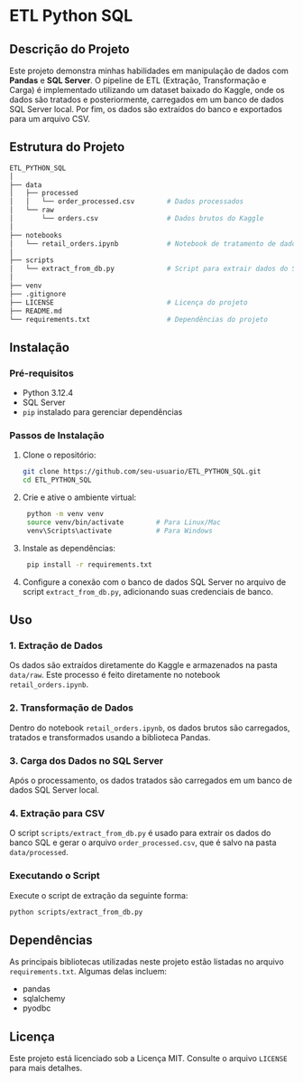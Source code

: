 # ETL Python SQL

## Descrição do Projeto

Este projeto demonstra minhas habilidades em manipulação de dados com **Pandas** e **SQL Server**. O pipeline de ETL (Extração, Transformação e Carga) é implementado utilizando um dataset baixado do Kaggle, onde os dados são tratados e posteriormente, carregados em um banco de dados SQL Server local. Por fim, os dados são extraídos do banco e exportados para um arquivo CSV.

## Estrutura do Projeto

```bash
ETL_PYTHON_SQL
│
├── data
│   ├── processed
│   │   └── order_processed.csv        # Dados processados
│   └── raw
│       └── orders.csv                 # Dados brutos do Kaggle
│
├── notebooks
│   └── retail_orders.ipynb            # Notebook de tratamento de dados
│
├── scripts
│   └── extract_from_db.py             # Script para extrair dados do SQL Server
│
├── venv                               
├── .gitignore                         
├── LICENSE                            # Licença do projeto
├── README.md                          
└── requirements.txt                   # Dependências do projeto
```

## Instalação

### Pré-requisitos
- Python 3.12.4
- SQL Server
- `pip` instalado para gerenciar dependências

### Passos de Instalação
1. Clone o repositório:
   ```bash
   git clone https://github.com/seu-usuario/ETL_PYTHON_SQL.git
   cd ETL_PYTHON_SQL
   ```
2. Crie e ative o ambiente virtual:
   ```bash
    python -m venv venv
    source venv/bin/activate        # Para Linux/Mac
    venv\Scripts\activate           # Para Windows
   ```

3. Instale as dependências:
   ```bash
    pip install -r requirements.txt
   ```

4. Configure a conexão com o banco de dados SQL Server no arquivo de script `extract_from_db.py`, adicionando suas credenciais de banco.

## Uso

### 1. Extração de Dados
Os dados são extraídos diretamente do Kaggle e armazenados na pasta `data/raw`. Este processo é feito diretamente no notebook `retail_orders.ipynb`.

### 2. Transformação de Dados
Dentro do notebook `retail_orders.ipynb`, os dados brutos são carregados, tratados e transformados usando a biblioteca Pandas.

### 3. Carga dos Dados no SQL Server
Após o processamento, os dados tratados são carregados em um banco de dados SQL Server local.

### 4. Extração para CSV
O script `scripts/extract_from_db.py` é usado para extrair os dados do banco SQL e gerar o arquivo `order_processed.csv`, que é salvo na pasta `data/processed`.

### Executando o Script
Execute o script de extração da seguinte forma:
```bash
python scripts/extract_from_db.py
```

## Dependências

As principais bibliotecas utilizadas neste projeto estão listadas no arquivo `requirements.txt`. Algumas delas incluem:
- pandas
- sqlalchemy
- pyodbc

## Licença

Este projeto está licenciado sob a Licença MIT. Consulte o arquivo `LICENSE` para mais detalhes.


